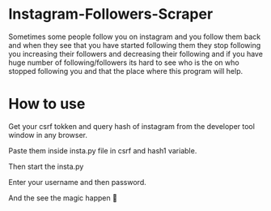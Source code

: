 # Instagram-Followers-Scraper
Sometimes some people follow you on instagram and you follow them back and when they see that you have started following them they stop following you increasing their followers and decreasing their following and if you have huge number of following/followers its hard to see who is the on who stopped following you and that the place where this program will help.

# How to use 
Get your csrf tokken and query hash of instagram from the developer tool window in any browser.

Paste them inside insta.py file in csrf and hash1 variable.

Then start the insta.py

Enter your username and then password.

And the see the magic happen 🙂
